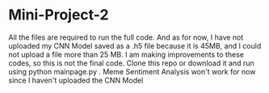 # Mini-Project-2
All the files are required to run the full code. And as for now, I have not uploaded my CNN Model saved as a .h5 file because it is 45MB, and I could not upload a file more than 25 MB. I am making improvements to these codes, so this is not the final code. Clone this repo or download it and run using python mainpage.py . Meme Sentiment Analysis won't work for now since I haven't uploaded the CNN Model
